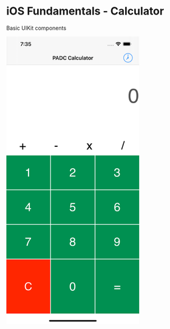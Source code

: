 # iOS Fundamentals - Calculator

<p>Basic UIKit components</p>
<p>
  <img src="./img_1.png" width="350" title="Screen 1" alt="Screen 1">
</p>